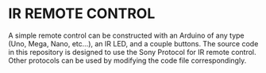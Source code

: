 # IR REMOTE CONTROL
A simple remote control can be constructed with an Arduino of any type (Uno, Mega, Nano, etc...), an IR LED, and a couple buttons. The source code in this repository is designed to use the Sony Protocol for IR remote control. Other protocols can be used by modifying the code file correspondingly.